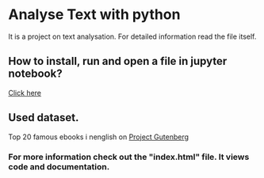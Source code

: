 # Analyse Text with python

It is a project on text analysation. For detailed information read the file itself.

## How to install, run and open a file in jupyter notebook?

[Click here](https://jupyter-notebook-beginner-guide.readthedocs.io/en/latest/install.html)

## Used dataset.
Top 20 famous ebooks i nenglish on [Project Gutenberg](https://www.gutenberg.org/)

### For more information check out the "index.html" file. It views code and documentation.
